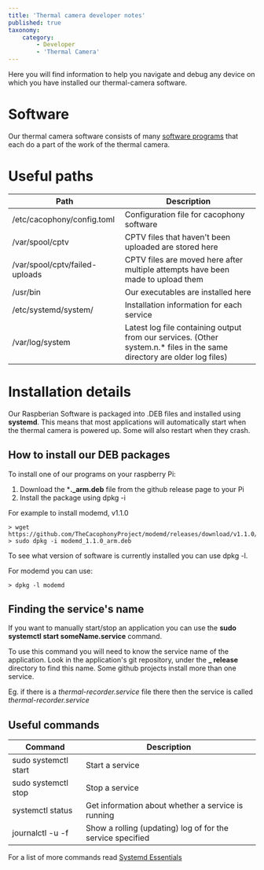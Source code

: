 ```yaml
---
title: 'Thermal camera developer notes'
published: true
taxonomy:
    category:
        - Developer
        - 'Thermal Camera'
---
```


Here you will find information to help you navigate and debug any device on which you have installed our thermal-camera software. 

# Software
Our thermal camera software consists of many [software programs](https://github.com/search?q=topic%3Athermal-camera+org%3ATheCacophonyProject+fork%3Atrue) that each do a part of the work of the thermal camera.   

# Useful paths

|Path|Description|
|---|---|
|/etc/cacophony/config.toml | Configuration file for cacophony software |
|/var/spool/cptv | CPTV files that haven't been uploaded are stored here |
|/var/spool/cptv/failed-uploads | CPTV files are moved here after multiple attempts have been made to upload them |
|/usr/bin | Our executables are installed here |
|/etc/systemd/system/ | Installation information for each service |
|/var/log/system | Latest log file containing output from our services. (Other system.n.* files in the same directory are older log files) |

# Installation details

Our Raspberian Software is packaged into .DEB files and installed using **systemd**.   This means that most applications will automatically start when the thermal camera is powered up.  Some will also restart when they crash. 

## How to install our DEB packages

To install one of our programs on your raspberry Pi:
1.  Download the ***._arm.deb** file from the github release page to your Pi
2.  Install the package using dpkg -i

For example to install modemd, v1.1.0
```
> wget https://github.com/TheCacophonyProject/modemd/releases/download/v1.1.0/modemd_1.1.0_arm.deb
> sudo dpkg -i modemd_1.1.0_arm.deb
```

To see what version of software is currently installed you can use dpkg -l. 

For  modemd you can use:
```
> dpkg -l modemd
```

## Finding the service's name

If you want to manually start/stop an application you can use the **sudo systemctl start someName.service** command.   

To use this command you will need to know the service name of the application.   Look in the application's git repository, under the **_ release** directory to find this name.   Some github projects install more than one service. 

Eg. if there is a _thermal-recorder.service_ file there then the service is called _thermal-recorder.service_

## Useful commands
|Command|Description|
|---|---|
| sudo systemctl start <service> |  Start a service |
| sudo systemctl stop <service>|  Stop a service |
| systemctl status <service>| Get information about whether a service is running |
| journalctl -u <service> -f | Show a rolling (updating) log of for the service specified |

For a list of more commands read [Systemd Essentials](https://www.digitalocean.com/community/tutorials/systemd-essentials-working-with-services-units-and-the-journal)